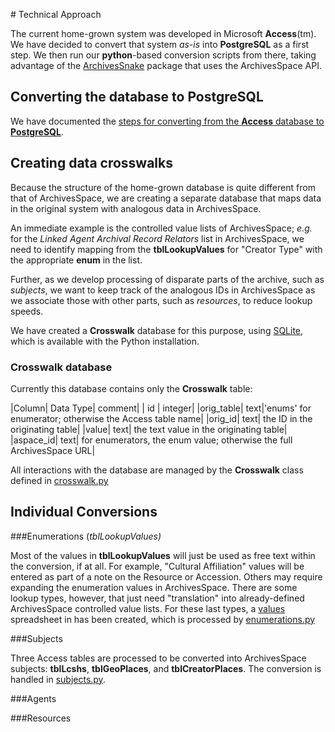 ﻿﻿﻿﻿# Technical ApproachThe current home-grown system was developed in Microsoft **Access**(tm).  We have decided to convert that system _as-is_ into **PostgreSQL** as a first step.   We then run our **python**-based conversion scripts from there,  taking advantage of the [ArchivesSnake](https://github.com/archivesspace-labs/ArchivesSnake/) package that uses the ArchivesSpace API.## Converting the database to PostgreSQLWe have documented the  [steps for converting from the **Access** database to **PostgreSQL**](db_conversion.md).## Creating data crosswalksBecause the structure of the home-grown database is quite different from that of ArchivesSpace, we are creating a separate database that maps data in the original system with analogous data in ArchivesSpace.An immediate example is the controlled value lists of ArchivesSpace; _e.g._ for the _Linked Agent Archival Record Relators_ list in ArchivesSpace, we need to identify mapping from the **tblLookupValues** for "Creator Type" with the appropriate **enum** in the list.Further, as we develop processing of disparate parts of the archive, such as _subjects_, we want to keep track of the analogous IDs in ArchivesSpace as we associate those with other parts, such as _resources_, to reduce lookup speeds.We have created a **Crosswalk** database for this purpose, using [SQLite](https://www.sqlite.org/index.html), which is available with the Python installation.### Crosswalk databaseCurrently this database contains only the **Crosswalk** table:|Column| Data Type| comment|| id | integer||orig_table| text|'enums' for enumerator; otherwise the Access table name||orig_id| text| the ID in the originating table||value| text| the text value in the originating table||aspace_id| text| for enumerators, the enum value; otherwise the full ArchivesSpace URL|All interactions with the database are managed by the  **Crosswalk** class defined in [crosswalk.py](../../src/archivesspace_jsonmodel_converter/crosswalker.py)## Individual Conversions###Enumerations (_tblLookupValues)_Most of the values in  **tblLookupValues** will just be used as free text within the conversion, if at all.  For example, "Cultural Affiliation" values will be entered as part of a note on the Resource or Accession.  Others may require expanding the enumeration values in ArchivesSpace. There are some lookup types, however, that just need "translation" into already-defined ArchivesSpace controlled value lists.  For these last types, a [values](../../values2enums.csv) spreadsheet in has been created, which is processed by [enumerations.py](../../src/archivesspace_jsonmodel_converter/enumerations.py)###SubjectsThree Access tables are processed to be converted into ArchivesSpace subjects: **tblLcshs**, **tblGeoPlaces**, and **tblCreatorPlaces**.  The conversion is handled in [subjects.py](../../src/archivesspace_jsonmodel_converter/subjects.py).###Agents###Resources